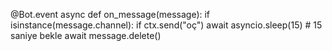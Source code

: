 @Bot.event
async def on_message(message):
    if isinstance(message.channel):
    if ctx.send("oç")
        await asyncio.sleep(15)  # 15 saniye bekle
        await message.delete()
